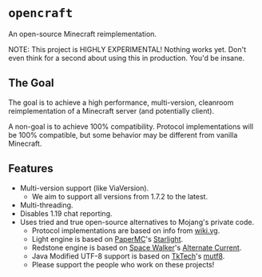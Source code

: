 # `opencraft`
An open-source Minecraft reimplementation.

NOTE: This project is HIGHLY EXPERIMENTAL! Nothing works yet. Don't even think for a second about using this in production. You'd be insane.

## The Goal
The goal is to achieve a high performance, multi-version, cleanroom reimplementation of a Minecraft server (and potentially client).

A non-goal is to achieve 100% compatibility. Protocol implementations will be 100% compatible, but some behavior may be different from vanilla Minecraft.

## Features
- Multi-version support (like ViaVersion).
    - We aim to support all versions from 1.7.2 to the latest.
- Multi-threading.
- Disables 1.19 chat reporting.
- Uses tried and true open-source alternatives to Mojang's private code.
    - Protocol implementations are based on info from [wiki.vg](https://wiki.vg/).
    - Light engine is based on [PaperMC](https://github.com/PaperMC)'s [Starlight](https://github.com/PaperMC/Starlight).
    - Redstone engine is based on [Space Walker](https://github.com/SpaceWalkerRS)'s [Alternate Current](https://github.com/SpaceWalkerRS/alternate-current).
    - Java Modified UTF-8 support is based on [TkTech](https://github.com/TkTech)'s [mutf8](https://github.com/TkTech/mutf8).
    - Please support the people who work on these projects!

